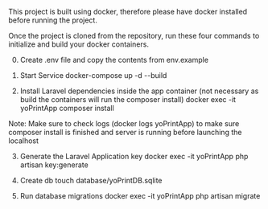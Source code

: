 This project is built using docker, therefore please have docker installed before running the project. 

Once the project is cloned from the repository, run these four commands to initialize and build your docker containers. 

0) Create .env file and copy the contents from env.example

1) Start Service 
docker-compose up -d --build

2) Install Laravel dependencies inside the app container (not necessary as build the containers will run the composer install)
docker exec -it yoPrintApp composer install

Note: Make sure to check logs (docker logs yoPrintApp) to make sure composer install is finished and server is running before launching the localhost

3) Generate the Laravel Application key 
docker exec -it yoPrintApp php artisan key:generate

4) Create db 
touch database/yoPrintDB.sqlite

5) Run database migrations 
docker exec -it yoPrintApp php artisan migrate